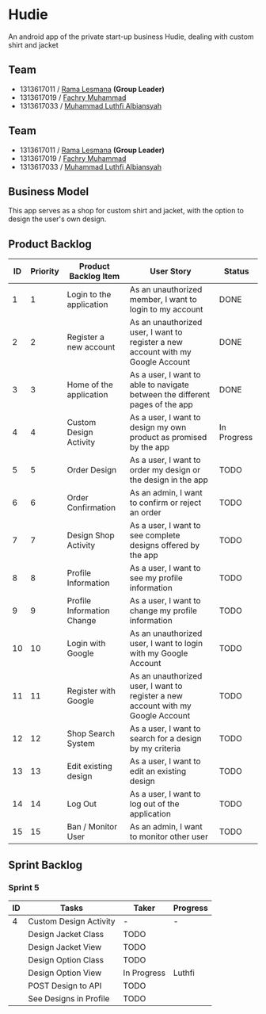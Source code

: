 # Hudie
An android app of the private start-up business Hudie, dealing with custom shirt and jacket

## Team
- 1313617011 / [Rama Lesmana](https://github.com/Romeless) **(Group Leader)**
- 1313617019 / [Fachry Muhammad](https://github.com/FachryMuhammad)
- 1313617033 / [Muhammad Luthfi Albiansyah](https://github.com/LLuthfiY)

## Team
- 1313617011 / [Rama Lesmana](https://github.com/Romeless) **(Group Leader)**
- 1313617019 / [Fachry Muhammad](https://github.com/FachryMuhammad)
- 1313617033 / [Muhammad Luthfi Albiansyah](https://github.com/LLuthfiY)

## Business Model
This app serves as a shop for custom shirt and jacket, with the option to design the user's own design.

## Product Backlog

| ID | Priority | Product Backlog Item       | User Story                                                                       | Status      |
|----|----------|----------------------------|----------------------------------------------------------------------------------|-------------|
| 1  | 1        | Login to the application   | As an unauthorized member, I want to login to my account                         | DONE        |
| 2  | 2        | Register a new account     | As an unauthorized user, I want to register a new account with my Google Account | DONE        |
| 3  | 3        | Home of the application    | As a user, I want to able to navigate between the different pages of the app     | DONE        |
| 4  | 4        | Custom Design Activity     | As a user, I want to design my own product as promised by the app                | In Progress |
| 5  | 5        | Order Design               | As a user, I want to order my design or the design in the app                    | TODO        |
| 6  | 6        | Order Confirmation         | As an admin, I want to confirm or reject an order                                | TODO        |
| 7  | 7        | Design Shop Activity       | As a user, I want to see complete designs offered by the app                     | TODO        |
| 8  | 8        | Profile Information        | As a user, I want to see my profile information                                  | TODO        |
| 9  | 9        | Profile Information Change | As a user, I want to change my profile information                               | TODO        |
| 10 | 10       | Login with Google          | As an unauthorized user, I want to login with my Google Account                  | TODO        |
| 11 | 11       | Register with Google       | As an unauthorized user, I want to register a new account with my Google Account | TODO        |
| 12 | 12       | Shop Search System         | As a user, I want to search for a design by my criteria                          | TODO        |
| 13 | 13       | Edit existing design       | As a user, I want to edit an existing design                                     | TODO        |
| 14 | 14       | Log Out                    | As a user, I want to log out of the application                                  | TODO        |
| 15 | 15       | Ban / Monitor User         | As an admin, I want to monitor other user                                        | TODO        |

## Sprint Backlog

### Sprint 5

| ID | Tasks                               | Taker       | Progress |
|----|-------------------------------------|-------------|----------|
| 4  | Custom Design Activity              | \-          | \-       |
|    | Design Jacket Class                 | TODO        |          |
|    | Design Jacket View                  | TODO        |          |
|    | Design Option Class                 | TODO        |          |
|    | Design Option View                  | In Progress | Luthfi   |
|    | POST Design to API                  | TODO        |          |
|    | See Designs in Profile              | TODO        |          |


